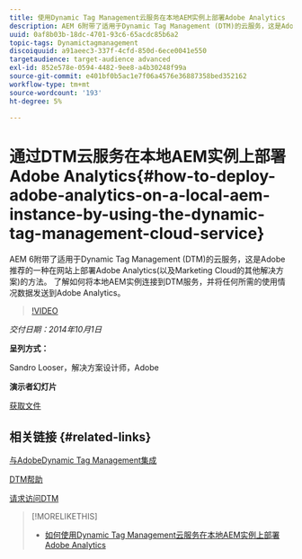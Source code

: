 ```yaml
---
title: 使用Dynamic Tag Management云服务在本地AEM实例上部署Adobe Analytics
description: AEM 6附带了适用于Dynamic Tag Management (DTM)的云服务，这是Adobe推荐的一种在网站上部署Adobe Analytics(以及Marketing Cloud的其他解决方案)的方法。 了解如何将本地AEM实例连接到DTM服务，并将任何所需的使用情况数据发送到Adobe Analytics。
uuid: 0af8b03b-18dc-4701-93c6-65acdc85b6a2
topic-tags: Dynamictagmanagement
discoiquuid: a91aeec3-337f-4cfd-850d-6ece0041e550
targetaudience: target-audience advanced
exl-id: 852e578e-0594-4482-9ee8-a4b30248f99a
source-git-commit: e401bf0b5ac1e7f06a4576e36887358bed352162
workflow-type: tm+mt
source-wordcount: '193'
ht-degree: 5%

---
```


# 通过DTM云服务在本地AEM实例上部署Adobe Analytics{#how-to-deploy-adobe-analytics-on-a-local-aem-instance-by-using-the-dynamic-tag-management-cloud-service}

AEM 6附带了适用于Dynamic Tag Management (DTM)的云服务，这是Adobe推荐的一种在网站上部署Adobe Analytics(以及Marketing Cloud的其他解决方案)的方法。 了解如何将本地AEM实例连接到DTM服务，并将任何所需的使用情况数据发送到Adobe Analytics。

>[!VIDEO](https://video.tv.adobe.com/v/19401/?quality=9)

*交付日期：2014年10月1日*

**呈列方式：**

Sandro Looser，解决方案设计师，Adobe

**演示者幻灯片**

[获取文件](assets/dtm-10-1-2014.pdf)

## 相关链接 {#related-links}

[与AdobeDynamic Tag Management集成](https://docs.adobe.com/docs/en/aem/6-0/administer/integration/marketing-cloud/dtm.html)

[DTM帮助](https://experienceleague.adobe.com/docs/data-collection.html?lang=en)

[请求访问DTM](https://dtm.adobe.com/request_access)

<!--
[Get back to the Overview](https://helpx.adobe.com/experience-manager/kt/eseminars/gems/aem-index.html)
-->

>[!MORELIKETHIS]
>
>* [如何使用Dynamic Tag Management云服务在本地AEM实例上部署Adobe Analytics](aem-adobe-analytics-dynamic-tag-management.md)


